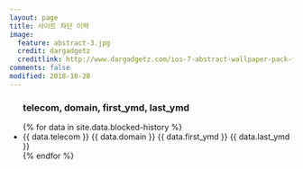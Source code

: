 ```yaml
---
layout: page
title: 사이트 차단 이력
image:
  feature: abstract-3.jpg
  credit: dargadgetz
  creditlink: http://www.dargadgetz.com/ios-7-abstract-wallpaper-pack-for-iphone-5-and-ipod-touch-retina/
comments: false
modified: 2018-10-28
---
```

<ul>
<h3> telecom, domain, first_ymd, last_ymd</h3>
{% for data in site.data.blocked-history %}
  <li>
    {{ data.telecom }} {{ data.domain }} {{ data.first_ymd }} {{ data.last_ymd }}
  </li>
{% endfor %}
</ul>
